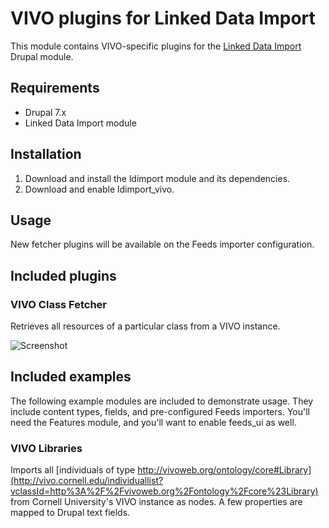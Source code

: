 VIVO plugins for Linked Data Import
===================================

This module contains VIVO-specific plugins for the [Linked Data Import](http://github.com/milesw/ldimport) Drupal module.

Requirements
------------

- Drupal 7.x
- Linked Data Import module

Installation
------------

1. Download and install the ldimport module and its dependencies.
2. Download and enable ldimport_vivo.

Usage
-----

New fetcher plugins will be available on the Feeds importer configuration.

Included plugins
----------------

### VIVO Class Fetcher
Retrieves all resources of a particular class from a VIVO instance.

![Screenshot](https://raw.github.com/milesw/ldimport_vivo/docs/ldimport_vivo_class_fetcher.png)

Included examples
-----------------

The following example modules are included to demonstrate usage. They include content types, fields, and pre-configured Feeds importers. You'll need the Features module, and you'll want to enable feeds_ui as well.

### VIVO Libraries
Imports all [individuals of type http://vivoweb.org/ontology/core#Library](http://vivo.cornell.edu/individuallist?vclassId=http%3A%2F%2Fvivoweb.org%2Fontology%2Fcore%23Library) from Cornell University's VIVO instance as nodes. A few properties are mapped to Drupal text fields.
